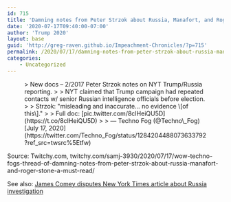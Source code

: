 ```yaml
---
id: 715
title: 'Damning notes from Peter Strzok about Russia, Manafort, and Roger Stone'
date: '2020-07-17T09:40:00-07:00'
author: 'Trump 2020'
layout: base
guid: 'http://greg-raven.github.io/Impeachment-Chronicles/?p=715'
permalink: /2020/07/17/damning-notes-from-peter-strzok-about-russia-manafort-and-roger-stone/
categories:
    - Uncategorized
---
```


<figure class="wp-block-embed is-type-rich is-provider-twitter wp-block-embed-twitter"><div class="wp-block-embed__wrapper">> New docs – 2/2017 Peter Strzok notes on NYT Trump/Russia reporting.  
>   
> NYT claimed that Trump campaign had repeated contacts w/ senior Russian intelligence officials before election.  
>   
> Strzok: "misleading and inaccurate… no evidence \[of this\]."  
>   
> Full doc:<https://t.co/jDwV9HuNuM> [pic.twitter.com/8cIHeiQU5D](https://t.co/8cIHeiQU5D)
> 
> — Techno Fog (@Techno\_Fog) [July 17, 2020](https://twitter.com/Techno_Fog/status/1284204488073633792?ref_src=twsrc%5Etfw)

<script async="" charset="utf-8" src="https://platform.twitter.com/widgets.js"></script></div></figure>Source: Twitchy.com, twitchy.com/samj-3930/2020/07/17/wow-techno-fogs-thread-of-damning-notes-from-peter-strzok-about-russia-manafort-and-roger-stone-a-must-read/

See also: [James Comey disputes New York Times article about Russia investigation](http://greg-raven.github.io/Impeachment-Chronicles/2017/06/08/james-comey-disputes-new-york-times-article-about-russia-investigation/)